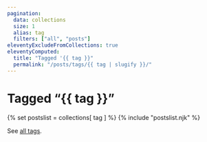 ```yaml
---
pagination:
  data: collections
  size: 1
  alias: tag
  filters: ["all", "posts"]
eleventyExcludeFromCollections: true
eleventyComputed:
  title: "Tagged '{{ tag }}"
  permalink: "/posts/tags/{{ tag | slugify }}/"
---
```


<h1>Tagged “{{ tag }}”</h1>

{% set postslist = collections[ tag ] %}
{% include "postslist.njk" %}

<p>See <a href="tags.njk">all tags</a>.</p>
